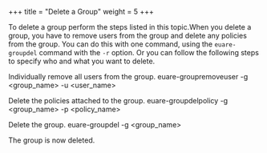 +++
title = "Delete a Group"
weight = 5
+++

To delete a group perform the steps listed in this topic.When you delete a group, you have to remove users from the group and delete any policies from the group. You can do this with one command, using the `euare-groupdel` command with the `-r` option. Or you can follow the following steps to specify who and what you want to delete. 

Individually remove all users from the group. 
    euare-groupremoveuser -g <group_name> -u <user_name>

Delete the policies attached to the group. 
    euare-groupdelpolicy -g <group_name> -p <policy_name>

Delete the group. 
    euare-groupdel -g <group_name>

The group is now deleted. 